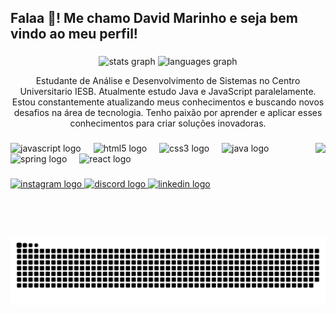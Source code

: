 <h2 align="left">Falaa 👋! Me chamo David Marinho e seja bem vindo ao meu perfil! </h2>

###

<div align="center">
  <img src="https://github-readme-stats.vercel.app/api?username=DavidMarinhoDev&hide_title=false&hide_rank=false&show_icons=true&include_all_commits=true&count_private=true&disable_animations=false&theme=dracula&locale=en&hide_border=false" height="150" alt="stats graph"  />
  <img src="https://github-readme-stats.vercel.app/api/top-langs?username=DavidMarinhoDev&locale=en&hide_title=false&layout=compact&card_width=320&langs_count=5&theme=dracula&hide_border=false" height="150" alt="languages graph"  />
</div>

<p align="center">Estudante de Análise e Desenvolvimento de Sistemas no Centro Universitario IESB. Atualmente estudo Java e JavaScript paralelamente.
Estou constantemente atualizando meus conhecimentos e buscando novos desafios na área de tecnologia. Tenho paixão por aprender e aplicar esses conhecimentos para criar soluções inovadoras.

###

<img align="right" height="150" src="https://media4.giphy.com/media/v1.Y2lkPTc5MGI3NjExcnd4dWh2ZzliNmt1a3I3czBvdjFnNTlqajV1bjhta2pucXJoejlqcSZlcD12MV9pbnRlcm5hbF9naWZfYnlfaWQmY3Q9Zw/if9niVFg4IwAE/giphy.gif"  />

###

<div align="left">
  <img src="https://cdn.jsdelivr.net/gh/devicons/devicon/icons/javascript/javascript-original.svg" height="30" alt="javascript logo"  />
  <img width="12" />
  <img src="https://cdn.jsdelivr.net/gh/devicons/devicon/icons/html5/html5-original.svg" height="30" alt="html5 logo"  />
  <img width="12" />
  <img src="https://cdn.jsdelivr.net/gh/devicons/devicon/icons/css3/css3-original.svg" height="30" alt="css3 logo"  />
  <img width="12" />
  <img src="https://cdn.jsdelivr.net/gh/devicons/devicon/icons/java/java-original.svg" height="30" alt="java logo"  />
  <img width="12" />
  <img src="https://cdn.jsdelivr.net/gh/devicons/devicon/icons/spring/spring-original.svg" height="30" alt="spring logo"  />
  <img width="12" />
  <img src="https://cdn.jsdelivr.net/gh/devicons/devicon/icons/react/react-original.svg" height="30" alt="react logo"  />
</div>

###

<div align="left">
  <a href="https://www.instagram.com/daviid.mgf/" target="_blank">
    <img src="https://img.shields.io/static/v1?message=Segue-l%C3%A1&logo=instagram&label=&color=E4405F&logoColor=white&labelColor=&style=for-the-badge" height="35" alt="instagram logo"  />
  </a>
  <a href="preguindelas" target="_blank">
    <img src="https://img.shields.io/static/v1?message=Discord&logo=discord&label=&color=7289DA&logoColor=white&labelColor=&style=for-the-badge" height="35" alt="discord logo"  />
  </a>
  <a href="https://www.linkedin.com/in/david-marinho-80402a275/" target="_blank">
    <img src="https://img.shields.io/static/v1?message=LinkedIn&logo=linkedin&label=&color=0077B5&logoColor=white&labelColor=&style=for-the-badge" height="35" alt="linkedin logo"  />
  </a>
</div>

###

<br clear="both">

<picture align="center">
  <source media="(prefers-color-scheme: dark)" srcset="https://raw.githubusercontent.com/DavidMarinhoDev/DavidMarinhoDev/output/github-contribution-grid-snake-dark.svg">
  <source media="(prefers-color-scheme: light)" srcset="https://raw.githubusercontent.com/DavidMarinhoDev/DavidMarinhoDev/output/github-contribution-grid-snake-dark.svg">
  <img align="center" alt="github contribution grid snake animation" src="https://raw.githubusercontent.com/DavidMarinhoDev/DavidMarinhoDev/output/github-contribution-grid-snake.svg">
</picture>

###
